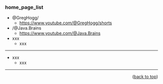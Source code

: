<a name="topage"></a>

### home_page_list 

* @GregHogg/
    * https://www.youtube.com/@GregHogg/shorts
* /@Java.Brains
    * https://www.youtube.com/@Java.Brains
* xxx
    * xxx

-----

* xxx
    * xxx

-----

<p align="right">(<a href="#topage">back to top</a>)</p>
<br/>
<br/>  
